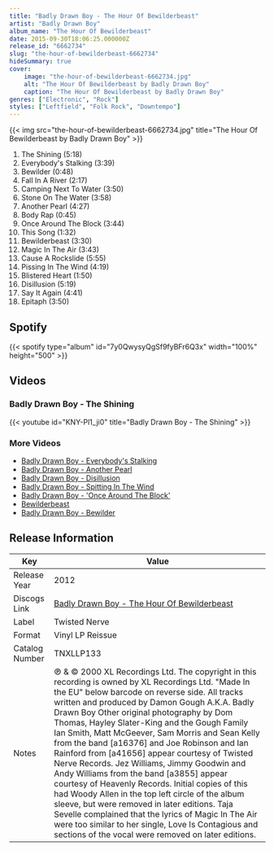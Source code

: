 ```yaml
---
title: "Badly Drawn Boy - The Hour Of Bewilderbeast"
artist: "Badly Drawn Boy"
album_name: "The Hour Of Bewilderbeast"
date: 2015-09-30T18:06:25.000000Z
release_id: "6662734"
slug: "the-hour-of-bewilderbeast-6662734"
hideSummary: true
cover:
    image: "the-hour-of-bewilderbeast-6662734.jpg"
    alt: "The Hour Of Bewilderbeast by Badly Drawn Boy"
    caption: "The Hour Of Bewilderbeast by Badly Drawn Boy"
genres: ["Electronic", "Rock"]
styles: ["Leftfield", "Folk Rock", "Downtempo"]
---
```


{{< img src="the-hour-of-bewilderbeast-6662734.jpg" title="The Hour Of Bewilderbeast by Badly Drawn Boy" >}}

<!-- section break -->

1. The Shining (5:18)
2. Everybody's Stalking (3:39)
3. Bewilder (0:48)
4. Fall In A River (2:17)
5. Camping Next To Water (3:50)
6. Stone On The Water (3:58)
7. Another Pearl (4:27)
8. Body Rap (0:45)
9. Once Around The Block (3:44)
10. This Song (1:32)
11. Bewilderbeast (3:30)
12. Magic In The Air (3:43)
13. Cause A Rockslide (5:55)
14. Pissing In The Wind (4:19)
15. Blistered Heart (1:50)
16. Disillusion (5:19)
17. Say It Again (4:41)
18. Epitaph (3:50)

<!-- section break -->


## Spotify
{{< spotify type="album" id="7y0QwysyQgSf9fyBFr6Q3x" width="100%" height="500" >}}



## Videos
### Badly Drawn Boy - The Shining
{{< youtube id="KNY-Pl1_ji0" title="Badly Drawn Boy - The Shining" >}}<br>

### More Videos

- [Badly Drawn Boy - Everybody's Stalking](https://www.youtube.com/watch?v=dlYsmqANxIo)
- [Badly Drawn Boy - Another Pearl](https://www.youtube.com/watch?v=HYdE2-W1xfU)
- [Badly Drawn Boy - Disillusion](https://www.youtube.com/watch?v=Haa7Vr0li5U)
- [Badly Drawn Boy - Spitting In The Wind](https://www.youtube.com/watch?v=J0POI7qC0uc)
- [Badly Drawn Boy -  'Once Around The Block'](https://www.youtube.com/watch?v=RPVAipmV7jY)
- [Bewilderbeast](https://www.youtube.com/watch?v=8YwGcqtYRdI)
- [Badly Drawn Boy - Bewilder](https://www.youtube.com/watch?v=hHPYNEDK2Ew)


## Release Information
|  Key           | Value                                                |
| ---------------| ---------------------------------------------------- |
| Release Year   | 2012                                   |
| Discogs Link   | [Badly Drawn Boy - The Hour Of Bewilderbeast](https://www.discogs.com/release/6662734-Badly-Drawn-Boy-The-Hour-Of-Bewilderbeast) |
| Label          | Twisted Nerve |
| Format         | Vinyl LP Reissue |
| Catalog Number | TNXLLP133 |
| Notes | ℗ & © 2000 XL Recordings Ltd. The copyright in this recording is owned by XL Recordings Ltd. "Made In the EU" below barcode on reverse side. All tracks written and produced by Damon Gough A.K.A. Badly Drawn Boy Other original photography by Dom Thomas, Hayley Slater-King and the Gough Family Ian Smith, Matt McGeever, Sam Morris and Sean Kelly from the band [a16376] and Joe Robinson and Ian Rainford from [a41656] appear courtesy of Twisted Nerve Records. Jez Williams, Jimmy Goodwin and Andy Williams from the band [a3855] appear courtesy of Heavenly Records.  Initial copies of this had Woody Allen in the top left circle of the album sleeve, but were removed in later editions.  Taja Sevelle complained that the lyrics of Magic In The Air were too similar to her single, Love Is Contagious and sections of the vocal were removed on later editions.    |
